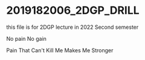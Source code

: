 # 2019182006_2DGP_DRILL
this file is for 2DGP lecture in 2022 Second semester

No pain No gain

Pain That Can't Kill Me Makes Me Stronger
